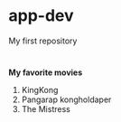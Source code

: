 # app-dev
My first repository
# 
## 
### 
**My favorite movies**
1. KingKong
2. Pangarap kongholdaper
3. The Mistress
